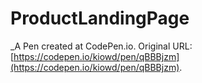 # ProductLandingPage
 _A Pen created at CodePen.io. Original URL: [https://codepen.io/kiowd/pen/qBBBjzm](https://codepen.io/kiowd/pen/qBBBjzm).

 
